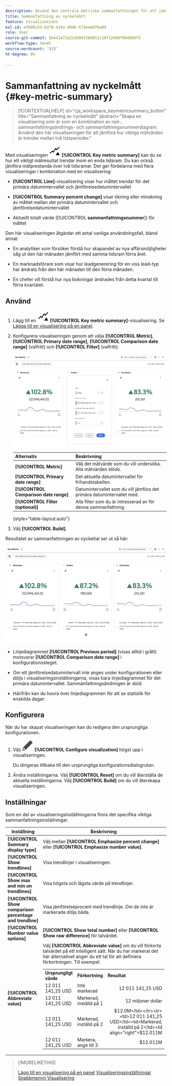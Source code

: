 ```yaml
---
description: Använd den centrala metriska sammanfattningen för att jämföra mätprestanda för två tidslinjer.
title: Sammanfattning av nyckelmått
feature: Visualizations
exl-id: ef606c53-b370-419a-904b-573ee6d70a8d
role: User
source-git-commit: 5b441472a21db99728d012c19f12d98f984086f5
workflow-type: tm+mt
source-wordcount: '513'
ht-degree: 0%

---
```


# Sammanfattning av nyckelmått {#key-metric-summary}

<!-- markdownlint-disable MD034 -->

>[!CONTEXTUALHELP]
>id="cja_workspace_keymetricsummary_button"
>title="Sammanfattning av nyckelmått"
>abstract="Skapa en visualisering som är som en kombination av rad-, sammanfattningsändrings- och sammanfattningsnummerdiagram. Använd den här visualiseringen för att jämföra hur viktiga mätvärden är trender mellan två tidsperioder."

<!-- markdownlint-enable MD034 -->


Med visualiseringen ![KeyMetrics](/help/assets/icons/KeyMetrics.svg) **[!UICONTROL Key metric summary]** kan du se hur ett viktigt mätresultat trendar inom en enda tidsram. Du kan också jämföra mätprestanda över två tidsramar. Det ger fördelarna med flera visualiseringar i kombination med en visualisering:

* **[!UICONTROL Line]**-visualisering visar hur måttet trendar för det primära datumintervallet och jämförelsedatumintervallet

* **[!UICONTROL Summary percent change]** visar ökning eller minskning av måttet mellan det primära datumintervallet och jämförelsedatumintervallet

* Aktuellt totalt värde ([!UICONTROL **sammanfattningsnummer**]) för måttet

Den här visualiseringen åtgärdar ett antal vanliga användningsfall, bland annat:

* En analytiker som försöker förstå hur skapandet av nya affärsmöjligheter såg ut den här månaden jämfört med samma tidsram förra året.

* En marknadsförare som visar hur leadgenerering för en viss lead-typ har ändrats från den här månaden till den förra månaden.

* En chefer vill förstå hur nya bokningar ändrades från detta kvartal till förra kvartalet.

## Använd

1. Lägg till en ![KeyMetrics](/help/assets/icons/KeyMetrics.svg) **[!UICONTROL Key metric summary]**-visualisering. Se [Lägga till en visualisering på en panel](freeform-analysis-visualizations.md#add-visualizations-to-a-panel).

1. Konfigurera visualiseringen genom att välja **[!UICONTROL Metric]**, **[!UICONTROL Primary date range]**, **[!UICONTROL Comparison date range]** (valfritt) och **[!UICONTROL Filter]** (valfritt):

   ![Nyckelmätningskonfiguration som visar alternativen för mått, primärt datumintervall, jämförelsedatumintervall och segment.](assets/key-metrics-config.png)

   | Alternativ | Beskrivning |
   | --- | --- |
   | **[!UICONTROL Metric]** | Välj det mätvärde som du vill undersöka. Alla mätvärden stöds. |
   | **[!UICONTROL Primary date range]** | Det aktuella datumintervallet för frihandstabellen. |
   | **[!UICONTROL Comparison date range]** | Datumintervallet som du vill jämföra det primära datumintervallet med. |
   | **[!UICONTROL Filter (optional)]** | Alla filter som du är intresserad av för denna sammanfattning. |

   {style="table-layout:auto"}

1. Välj **[!UICONTROL Build]**.

<!--## How the Key Metric Summary visualization handles the comparison date range

(This will probably release in January. Per Jaden Howell)

* If the primary date range is set to the panel date range, there are 2-6 options that are considered 'relative' to the primary date range. These usually include the previous period (same amount of time immediately proceeding the primary date range), and 52 weeks prior to that date range.

* If the comparison date range is set to one of the 'relative' options, upon updating the primary date range, the comparison date range updates to the period immediate preceding the panel date range.

* If your comparison date range is *not* set to a 'relative' option, then updating the panel date range changes your primary date range, but has no effect on the comparison date range.

**Example 1**

Primary date range is set to the panel's date range: 'Yesterday'
Comparison date range is set to a relative date range, one of: 'Previous day', 'Same day last week', 'Same day 4 weeks prior', 'Same day last month', 'Same day last year', or 'Same day 52 weeks prior'.
When I change the panel's date range to 'This month', the comparison date range will update to 'Previous month'.

**Example 2**
 
Primary date range is set to the panel's date range: 'Yesterday'
Comparison date range is set to a non-relative date range, such as 'Feb 2nd, 2022', 'Highest sales day', 'Last week', etc. 

>[!NOTE]
>
>Last week is relative to the day the project is opened on, but it is not based on the panel's date range of 'Yesterday'. In other cases, such as if the panel's date range was 'This week', it may be relative.

When you change the panel's date range to '4 days ago', the comparison date range remains at the previous selection. -->

Resultatet av sammanfattningen av nyckeltal ser ut så här:

![Viktiga måttutdata som visar metik-, sammanfattningsändring-, sammanfattningsnummer- och linjediagram.](assets/key-metrics.png)

* Linjediagrammet **[!UICONTROL Previous period]** (visas alltid i grått) motsvarar **[!UICONTROL Comparison date range]** i konfigurationssteget.

* Om ett jämförelsedatumintervall inte anges under konfigurationen eller döljs i visualiseringsinställningarna, visas bara linjediagrammet för det primära datumintervallet. Sammanfattningsändringen är dold.

* Härifrån kan du hovra över linjediagrammen för att se statistik för enskilda dagar:


## Konfigurera

När du har skapat visualiseringen kan du redigera den ursprungliga konfigurationen.

1. Välj ![Redigera](/help/assets/icons/Edit.svg) **[!UICONTROL Configure visualization]** högst upp i visualiseringen.

   Du dirigeras tillbaka till den ursprungliga konfigurationsdialogrutan.

1. Ändra inställningarna. Välj **[!UICONTROL Reset]** om du vill återställa de aktuella inställningarna. Välj **[!UICONTROL Build]** om du vill återskapa visualiseringen.

## Inställningar

Som en del av visualiseringsinställningarna finns det specifika viktiga sammanfattningsinställningar.

| Inställning | Beskrivning |
|---|---|
| **[!UICONTROL Summary display type]** | Välj mellan **[!UICONTROL Emphasize percent change]** eller **[!UICONTROL Emphasize number value]**. |
| **[!UICONTROL Show trendlines]** | Visa trendlinjer i visualiseringen. |
| **[!UICONTROL Show max and min on trendlines]** | Visa högsta och lägsta värde på trendlinjer. |
| **[!UICONTROL Show comparison percentage and trendline]** | Visa jämförelseprocent med trendlinje. Om de inte är markerade döljs båda. |
| **[!UICONTROL Number value options]** | **[!UICONTROL Show total number]** eller **[!UICONTROL Show raw difference]** för talvärdet. |
| **[!UICONTROL Abbreviate value]** | Välj **[!UICONTROL Abbreviate value]** om du vill förkorta talvärdet på ett intelligent sätt. När du har markerat det här alternativet anger du ett tal för att definiera förkortningen. Till exempel:<br/><table><tr><td>**Ursprungligt värde**</td><td>**Förkortning**</td><td>**Resultat**</td></tr><tr><td>12 011 141,25 USD</td><td>Inte markerad</td><td  align="right">12 011 141,25 USD</td></tr><tr><td>12 011 141,25 USD</td><td>Markerad, inställd på 1</td><td align="right">12 miljoner dollar</td></tr><tr><td>12 011 141,25 USD</td><td>Markerad, inställd på 2</td><td  align="right">$12.0M</td></tr><tr><td>12 011 141,25 USD</td><td>Markerad, inställd på 2</td><td align="right">$12.011M</td></tr><tr><td>12 011 141,25 USD</td><td>Markera, ange till 3</td><td align="right">$12.011M</td></tr></table> |

>[!MORELIKETHIS]
>
>[Lägg till en visualisering på en panel](/help/analysis-workspace/visualizations/freeform-analysis-visualizations.md#add-visualizations-to-a-panel)
>[Visualiseringsinställningar](/help/analysis-workspace/visualizations/freeform-analysis-visualizations.md#settings)
>[Snabbmenyn Visualisering ](/help/analysis-workspace/visualizations/freeform-analysis-visualizations.md#context-menu)
>
